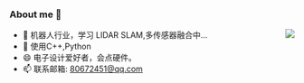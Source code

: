 ### About me 👋

<!--
**AFEICHINA/AFEICHINA** is a ✨ _special_ ✨ repository because its `README.md` (this file) appears on your GitHub profile.

Here are some ideas to get you started:

- 🔭 I’m currently working on ...
- 🌱 I’m currently learning ...
- 👯 I’m looking to collaborate on ...
- 🤔 I’m looking for help with ...
- 💬 Ask me about ...
- 📫 How to reach me: ...
- 😄 Pronouns: ...
- ⚡ Fun fact: ...

[![AFEICHINA's github stats](https://github-readme-stats.vercel.app/api?username=AFEICHINA&show_icons=true&theme=radical)](https://github.com/AFEICHINA/github-readme-stats)
-->

<img align="right" src="https://github-readme-stats.vercel.app/api?username=AFEICHINA&show_icons=true">


- 🔭 机器人行业，学习 LIDAR SLAM,多传感器融合中... 
- 🌱 使用C++,Python
- 😄 电子设计爱好者，会点硬件。
- 📫 联系邮箱: 80672451@qq.com
